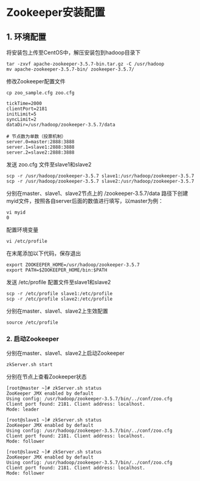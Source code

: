# Zookeeper安装配置

## 1. 环境配置

将安装包上传至CentOS中，解压安装包到hadoop目录下

    tar -zxvf apache-zookeeper-3.5.7-bin.tar.gz -C /usr/hadoop
    mv apache-zookeeper-3.5.7-bin/ zookeeper-3.5.7/

修改Zookeeper配置文件

```
cp zoo_sample.cfg zoo.cfg 
```

```
tickTime=2000
clientPort=2181
initLimit=5
syncLimit=2
dataDir=/usr/hadoop/zookeeper-3.5.7/data

# 节点数为单数（投票机制）
server.0=master:2888:3888
server.1=slave1:2888:3888
server.2=slave2:2888:3888
```

发送 zoo.cfg 文件至slave1和slave2

```
scp -r /usr/hadoop/zookeeper-3.5.7 slave1:/usr/hadoop/zookeeper-3.5.7
scp -r /usr/hadoop/zookeeper-3.5.7 slave2:/usr/hadoop/zookeeper-3.5.7
```

分别在master、slave1、slave2节点上的 /zookeeper-3.5.7/data 路径下创建myid文件，按照各自server后面的数值进行填写，以master为例：

```
vi myid
0
```

配置环境变量

	vi /etc/profile

在末尾添加以下代码，保存退出

	export ZOOKEEPER_HOME=/usr/hadoop/zookeeper-3.5.7
	export PATH=$ZOOKEEPER_HOME/bin:$PATH

发送 /etc/profile 配置文件至slave1和slave2

```
scp -r /etc/profile slave1:/etc/profile
scp -r /etc/profile slave2:/etc/profile
```

分别在master、slave1、slave2上生效配置

	source /etc/profile

### 2. 启动Zookeeper

分别在master、slave1、slave2上启动Zookeeper

	zkServer.sh start

分别在节点上查看Zookeeper状态

```
[root@master ~]# zkServer.sh status
ZooKeeper JMX enabled by default
Using config: /usr/hadoop/zookeeper-3.5.7/bin/../conf/zoo.cfg
Client port found: 2181. Client address: localhost.
Mode: leader
```

```
[root@slave1 ~]# zkServer.sh status
ZooKeeper JMX enabled by default
Using config: /usr/hadoop/zookeeper-3.5.7/bin/../conf/zoo.cfg
Client port found: 2181. Client address: localhost.
Mode: follower
```

```
[root@slave2 ~]# zkServer.sh status
ZooKeeper JMX enabled by default
Using config: /usr/hadoop/zookeeper-3.5.7/bin/../conf/zoo.cfg
Client port found: 2181. Client address: localhost.
Mode: follower
```

